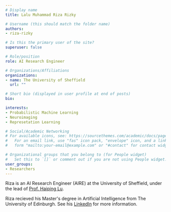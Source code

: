 ```yaml
---
# Display name
title: Lalu Muhammad Riza Rizky

# Username (this should match the folder name)
authors:
- riza-rizky

# Is this the primary user of the site?
superuser: false

# Role/position
role: AI Research Engineer

# Organizations/Affiliations
organizations:
- name: The University of Sheffield
  url: ""

# Short bio (displayed in user profile at end of posts)
bio: 

interests:
- Probabilistic Machine Learning
- Neuroimaging
- Represetation Learning

# Social/Academic Networking
# For available icons, see: https://sourcethemes.com/academic/docs/page-builder/#icons
#   For an email link, use "fas" icon pack, "envelope" icon, and a link in the
#   form "mailto:your-email@example.com" or "#contact" for contact widget.

# Organizational groups that you belong to (for People widget)
#   Set this to `[]` or comment out if you are not using People widget.
user_groups:
- Researchers
---
```


Riza is an AI Research Engineer (AIRE) at the University of Sheffield, under the lead of [Prof. Haiping Lu](https://haipinglu.github.io).

Riza recieved his Master's degree in Artificial Intelligence from The University of Edinburgh. See his [LinkedIn](https://www.linkedin.com/in/zarizky/) for more information. 
